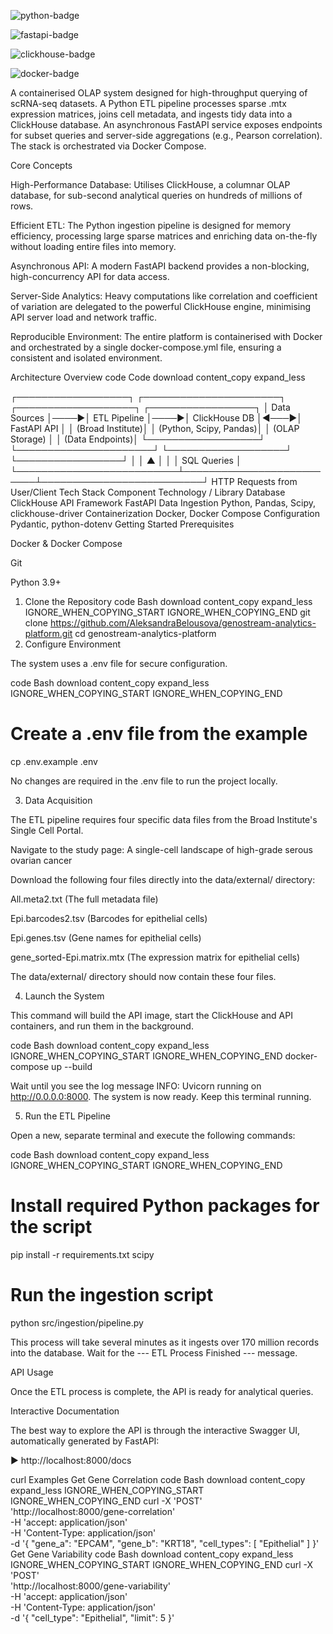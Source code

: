 
![python-badge](https://img.shields.io/badge/Python-3.9-3776AB.svg?style=for-the-badge&logo=python)


![fastapi-badge](https://img.shields.io/badge/FastAPI-0.100-009688.svg?style=for-the-badge&logo=fastapi)


![clickhouse-badge](https://img.shields.io/badge/ClickHouse-23.8-FFCC01.svg?style=for-the-badge&logo=clickhouse)


![docker-badge](https://img.shields.io/badge/Docker-24.0-2496ED.svg?style=for-the-badge&logo=docker)

A containerised OLAP system designed for high-throughput querying of scRNA-seq datasets. A Python ETL pipeline processes sparse .mtx expression matrices, joins cell metadata, and ingests tidy data into a ClickHouse database. An asynchronous FastAPI service exposes endpoints for subset queries and server-side aggregations (e.g., Pearson correlation). The stack is orchestrated via Docker Compose.

Core Concepts

High-Performance Database: Utilises ClickHouse, a columnar OLAP database, for sub-second analytical queries on hundreds of millions of rows.

Efficient ETL: The Python ingestion pipeline is designed for memory efficiency, processing large sparse matrices and enriching data on-the-fly without loading entire files into memory.

Asynchronous API: A modern FastAPI backend provides a non-blocking, high-concurrency API for data access.

Server-Side Analytics: Heavy computations like correlation and coefficient of variation are delegated to the powerful ClickHouse engine, minimising API server load and network traffic.

Reproducible Environment: The entire platform is containerised with Docker and orchestrated by a single docker-compose.yml file, ensuring a consistent and isolated environment.

Architecture Overview
code
Code
download
content_copy
expand_less

┌──────────────────┐     ┌──────────────────────┐     ┌───────────────────┐     ┌─────────────────┐
│   Data Sources   │────▶│   ETL Pipeline     │────▶│  ClickHouse DB  │◀───▶│   FastAPI API   │
│ (Broad Institute)│     │ (Python, Scipy, Pandas)│     │   (OLAP Storage)  │     │ (Data Endpoints)│
└──────────────────┘     └──────────────────────┘     └───────────────────┘     └─────────────────┘
         │                          │                          ▲                          │
         │                          │                      SQL Queries                    │
         └──────────────────────────┴──────────────────────────┴──────────────────────────┘
                                      HTTP Requests from User/Client
Tech Stack
Component	Technology / Library
Database	ClickHouse
API Framework	FastAPI
Data Ingestion	Python, Pandas, Scipy, clickhouse-driver
Containerization	Docker, Docker Compose
Configuration	Pydantic, python-dotenv
Getting Started
Prerequisites

Docker & Docker Compose

Git

Python 3.9+

1. Clone the Repository
code
Bash
download
content_copy
expand_less
IGNORE_WHEN_COPYING_START
IGNORE_WHEN_COPYING_END
git clone https://github.com/AleksandraBelousova/genostream-analytics-platform.git
cd genostream-analytics-platform
2. Configure Environment

The system uses a .env file for secure configuration.

code
Bash
download
content_copy
expand_less
IGNORE_WHEN_COPYING_START
IGNORE_WHEN_COPYING_END
# Create a .env file from the example
cp .env.example .env

No changes are required in the .env file to run the project locally.

3. Data Acquisition

The ETL pipeline requires four specific data files from the Broad Institute's Single Cell Portal.

Navigate to the study page: A single-cell landscape of high-grade serous ovarian cancer

Download the following four files directly into the data/external/ directory:

All.meta2.txt (The full metadata file)

Epi.barcodes2.tsv (Barcodes for epithelial cells)

Epi.genes.tsv (Gene names for epithelial cells)

gene_sorted-Epi.matrix.mtx (The expression matrix for epithelial cells)

The data/external/ directory should now contain these four files.

4. Launch the System

This command will build the API image, start the ClickHouse and API containers, and run them in the background.

code
Bash
download
content_copy
expand_less
IGNORE_WHEN_COPYING_START
IGNORE_WHEN_COPYING_END
docker-compose up --build

Wait until you see the log message INFO: Uvicorn running on http://0.0.0.0:8000. The system is now ready. Keep this terminal running.

5. Run the ETL Pipeline

Open a new, separate terminal and execute the following commands:

code
Bash
download
content_copy
expand_less
IGNORE_WHEN_COPYING_START
IGNORE_WHEN_COPYING_END
# Install required Python packages for the script
pip install -r requirements.txt scipy

# Run the ingestion script
python src/ingestion/pipeline.py

This process will take several minutes as it ingests over 170 million records into the database. Wait for the --- ETL Process Finished --- message.

API Usage

Once the ETL process is complete, the API is ready for analytical queries.

Interactive Documentation

The best way to explore the API is through the interactive Swagger UI, automatically generated by FastAPI:

▶️ http://localhost:8000/docs

curl Examples
Get Gene Correlation
code
Bash
download
content_copy
expand_less
IGNORE_WHEN_COPYING_START
IGNORE_WHEN_COPYING_END
curl -X 'POST' \
  'http://localhost:8000/gene-correlation' \
  -H 'accept: application/json' \
  -H 'Content-Type: application/json' \
  -d '{
  "gene_a": "EPCAM",
  "gene_b": "KRT18",
  "cell_types": [
    "Epithelial"
  ]
}'
Get Gene Variability
code
Bash
download
content_copy
expand_less
IGNORE_WHEN_COPYING_START
IGNORE_WHEN_COPYING_END
curl -X 'POST' \
  'http://localhost:8000/gene-variability' \
  -H 'accept: application/json' \
  -H 'Content-Type: application/json' \
  -d '{
  "cell_type": "Epithelial",
  "limit": 5
}'
